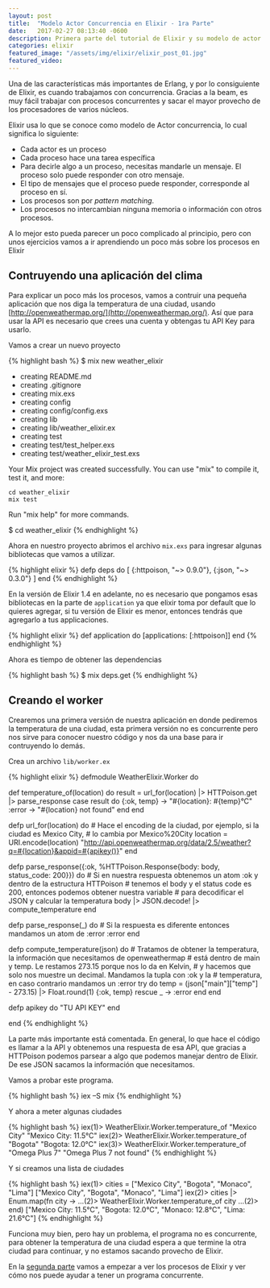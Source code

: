 ```yaml
---
layout: post
title:  "Modelo Actor Concurrencia en Elixir - 1ra Parte"
date:   2017-02-27 08:13:40 -0600
description: Primera parte del tutorial de Elixir y su modelo de actor concurrencia.
categories: elixir
featured_image: "/assets/img/elixir/elixir_post_01.jpg"
featured_video:
---
```


Una de las características más importantes de Erlang, y por lo consiguiente de
Elixir, es cuando trabajamos con concurrencia. Gracias a la beam, es muy fácil
trabajar con procesos concurrentes y sacar el mayor provecho de los procesadores
de varios núcleos.

Elixir usa lo que se conoce como modelo de Actor concurrencia, lo cual significa
lo siguiente:

* Cada actor es un proceso
* Cada proceso hace una tarea específica
* Para decirle algo a un proceso, necesitas  mandarle un mensaje. El proceso solo puede responder con otro mensaje.
* El tipo de mensajes que el proceso puede responder, corresponde al proceso en sí.
* Los procesos son por *pattern matching*.
* Los procesos no intercambian ninguna memoria o información con otros procesos.

A lo mejor esto pueda parecer un poco complicado al principio, pero con unos ejercicios
vamos a ir aprendiendo un poco más sobre los procesos en Elixir

## Contruyendo una aplicación del clima

Para explicar un poco más los procesos, vamos a contruir una pequeña aplicación
que nos diga la temperatura de una ciudad, usando [http://openweathermap.org/](http://openweathermap.org/). Así que para usar la API es necesario que crees una cuenta
y obtengas tu API Key para usarlo.

Vamos a crear un nuevo proyecto

{% highlight bash %}
$ mix new weather_elixir
* creating README.md
* creating .gitignore
* creating mix.exs
* creating config
* creating config/config.exs
* creating lib
* creating lib/weather_elixir.ex
* creating test
* creating test/test_helper.exs
* creating test/weather_elixir_test.exs

Your Mix project was created successfully.
You can use "mix" to compile it, test it, and more:

    cd weather_elixir
    mix test

Run "mix help" for more commands.

$ cd weather_elixir
{% endhighlight %}

Ahora en nuestro proyecto abrimos el archivo `mix.exs` para ingresar algunas
bibliotecas que vamos a utilizar.

{% highlight elixir %}
defp deps do
  [
    {:httpoison, "~> 0.9.0"},
    {:json, "~> 0.3.0"}
  ]
end
{% endhighlight %}

En la versión de Elixir 1.4 en adelante, no es necesario que pongamos esas bibliotecas
en la parte de `application` ya que elixir toma por default que lo quieres
agregar, si tu versión de Elixir es menor, entonces tendrás que agregarlo a
tus applicaciones.

{% highlight elixir %}
def application do
  [applications: [:httpoison]]
end
{% endhighlight %}

Ahora es tiempo de obtener las dependencias

{% highlight bash %}
$ mix deps.get
{% endhighlight %}

## Creando el worker

Crearemos una primera versión de nuestra aplicación en donde pediremos la temperatura
de una ciudad, esta primera versión no es concurrente pero nos sirve para conocer
nuestro código y nos da una base para ir contruyendo lo demás.

Crea un archivo `lib/worker.ex`

{% highlight elixir %}
defmodule WeatherElixir.Worker do

  def temperature_of(location) do
    result = url_for(location) |> HTTPoison.get |> parse_response
    case result do
      {:ok, temp} ->
        "#{location}: #{temp}°C"
      :error ->
        "#{location} not found"
    end
  end

  defp url_for(location) do
    # Hace el encoding de la ciudad, por ejemplo, si la ciudad es Mexico City,
    # lo cambia por Mexico%20City
    location = URI.encode(location)
    "http://api.openweathermap.org/data/2.5/weather?q=#{location}&appid=#{apikey()}"
  end

  defp parse_response({:ok, %HTTPoison.Response{body: body, status_code:
200}}) do
    # Si en nuestra respuesta obtenemos un atom :ok y dentro de la estructura HTTPoison
    # tenemos el body y el status code es 200, entonces podemos obtener nuestra variable
    # para decodificar el JSON y calcular la temperatura
    body |> JSON.decode! |> compute_temperature
  end

  defp parse_response(_) do
    # Si la respuesta es diferente entonces mandamos un atom de :error
    :error
  end

  defp compute_temperature(json) do
    # Tratamos de obtener la temperatura, la información que necesitamos de openweathermap
    # está dentro de main y temp. Le restamos 273.15 porque nos lo da en Kelvin,
    # y hacemos que solo nos muestre un decimal. Mandamos la tupla con :ok y la
    # temperatura, en caso contrario mandamos un :error
    try do
      temp = (json["main"]["temp"] - 273.15) |> Float.round(1)
      {:ok, temp}
    rescue
      _ -> :error
    end
  end

  defp apikey do
    "TU API KEY"
  end

end
{% endhighlight %}

La parte más importante está comentada. En general, lo que hace el código es
llamar a la API y obtenemos una respuesta de esa API, que gracias a HTTPoison
podemos parsear a algo que podemos manejar dentro de Elixir. De ese JSON
sacamos la información que necesitamos.

Vamos a probar este programa.

{% highlight bash %}
iex –S mix
{% endhighlight %}

Y ahora a meter algunas ciudades

{% highlight bash %}
iex(1)> WeatherElixir.Worker.temperature_of "Mexico City"
"Mexico City: 11.5°C"
iex(2)> WeatherElixir.Worker.temperature_of "Bogota"
"Bogota: 12.0°C"
iex(3)> WeatherElixir.Worker.temperature_of "Omega Plus 7"
"Omega Plus 7 not found"
{% endhighlight %}

Y si creamos una lista de ciudades

{% highlight bash %}
 iex(1)> cities = ["Mexico City", "Bogota", "Monaco", "Lima"]
["Mexico City", "Bogota", "Monaco", "Lima"]
iex(2)> cities |> Enum.map(fn city ->
...(2)>   WeatherElixir.Worker.temperature_of city
...(2)> end)
["Mexico City: 11.5°C", "Bogota: 12.0°C", "Monaco: 12.8°C", "Lima: 21.6°C"]
{% endhighlight %}

Funciona muy bien, pero hay un problema, el programa no es concurrente, para obtener
la temperatura de una ciudad espera a que termine la otra ciudad para continuar, y no
estamos sacando provecho de Elixir. 

En la [segunda parte](/elixir/modelo-actor-concurrencia-en-elixir-2da-parte/) vamos a empezar a ver los procesos de Elixir y ver cómo nos puede ayudar a tener un programa concurrente.
